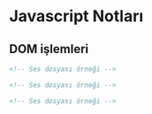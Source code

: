 # Javascript Notları 

## DOM işlemleri  

```Html
<!-- Ses dosyası örneği -->

```

```Html
<!-- Ses dosyası örneği -->

```

```Html
<!-- Ses dosyası örneği -->

```

```Html

```

```Html

```

```Html

```
```Html

```

```Html

```

```Html

```

```Html

```

```Html

```
```Html

```

```Html

```

```Html

```

```Html

```

```Html

```

```Html

```

```Html

```

```Html

```
```Html

```

```Html

```

```Html

```

```Html

```

```Html

```
```Html

```

```Html

```

```Html

```

```Html

```

```Html

```

```Html

```

```Html

```

```Html

```
```Html

```

```Html

```

```Html

```

```Html

```

```Html

```
```Html

```

```Html

```

```Html

```

```Html

```

```Html

```